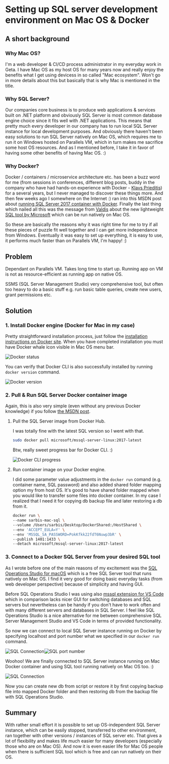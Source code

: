 # Setting up SQL server development environment on Mac OS & Docker

## A short background

### Why Mac OS?

I'm a web developer & CI/CD process administrator in my everyday work in Geta. I have Mac OS as my host OS for many years now and really enjoy the benefits what I get using devicess in so called "Mac ecosystem". Won't go in more details about this but basically that is why Mac is mentioned in the title.

### Why SQL Server?

Our companies core business is to produce web applications & services built on .NET platform and obviously SQL Server is most common database engine choice since it fits well with .NET applications. This means that pretty much every developer in our company has to run local SQL Server instance for local development purposes. And obviously there haven't been easy solutions to run SQL Server natively on Mac OS, which requires me to run it on Windows hosted on Parallels VM, which in turn makes me sacrifice some host OS resources. And as I mentioned before, I take it in favor of having some other benefits of having Mac OS. :)

### Why Docker?

Docker / containers / microservice architecture etc. has been a buzz word for me (from sessions in conferences, different blog posts, buddy in the company who have had hands-on experience with Docker - [Klavs Prieditis](https://prieditis.lv)) for a several years, but I never managed to discover these things more. And then few weeks ago I somewhere on the Internet :) ran into this MSDN post about [running SQL Server 2017 container with Docker](https://docs.microsoft.com/en-us/sql/linux/quickstart-install-connect-docker). Finally the last thing which nailed all this was the message from [Valdis](https://getadigital.com/people/valdis-iljuconoks/) about the new lightweight [SQL tool by Microsoft](https://github.com/Microsoft/sqlopsstudio) which can be run natively on Mac OS. 

So these are basically the reasons why it was right time for me to try if all these pieces of puzzle fit well together and I can get more independance from Windows. Eventually it was easy to set up everything, it is easy to use, it performs much faster than on Parallels VM, I'm happy! :)

## Problem 

Dependant on Parallels VM. Takes long time to start up. Running app on VM is not as resource-efficient as running app on native OS.

SSMS (SQL Server Management Studio) very comprehensive tool, but often too heavy to do a basic stuff e.g. run basic table queries, create new users, grant permissions etc.

## Solution

### 1. Install Docker engine (Docker for Mac in my case)

Pretty straightforward installation process, just follow the [installation instructions on Docker site](https://docs.docker.com/docker-for-mac/install/). When you have completed installation you must have Docker whale icon visible in Mac OS menu bar.

![Docker status](Images/DockerMenuBar.png)

You can verify that Docker CLI is also successfully installed by running `docker version` command.

![Docker version](Images/DockerVersion.png)

### 2. Pull & Run SQL Server Docker container image 

Again, this is also very simple (even without any previous Docker knowledge) if you follow [the MSDN post](https://docs.microsoft.com/en-us/sql/linux/quickstart-install-connect-docker). 

1. Pull the SQL Server image from Docker Hub. 
   
   I was totally fine with the latest SQL version so I went with that. 

   ```bash
   sudo docker pull microsoft/mssql-server-linux:2017-latest
   ```
   Btw, really sweet progress bar for Docker CLI. :)
   
   ![Docker CLI progress](Images/DockerCLILoader.gif)

2. Run container image on your Docker engine.

   I did some parameter value adjustments in the `docker run` comand (e.g. container name, SQL password) and also added shared folder mapping option my from host OS. It's good to have shared folder mapped when you would like to transfer some files into docker container. In my case I realized that I need it for copying db backup file and later restoring a db from it.

   ```bash
   docker run \
   --name sarbis-mac-sql \
   --volume /Users/sarbis/Desktop/DockerShared:/HostShared \
   --env 'ACCEPT_EULA=Y' \
   --env 'MSSQL_SA_PASSWORD=PokKfkk22fdT6Nuwp3bR' \
   --publish 1401:1433 \
   --detach microsoft/mssql-server-linux:2017-latest
   ```

### 3. Connect to a Docker SQL Server from your desired SQL tool

As I wrote before one of the main reasons of my excitement was the [SQL Operations Studio for macOS](https://docs.microsoft.com/en-us/sql/sql-operations-studio/download) which is a free SQL Server tool that runs natively on Mac OS. I find it very good for doing basic everyday tasks (from web developer perspective) because of simplicity and having GUI. 

Before SQL Operations Studio I was using also [mssql extension for VS Code](https://marketplace.visualstudio.com/items?itemName=ms-mssql.mssql) which in comparison lacks nicer GUI for switching databases and SQL servers but nevertheless can be handy if you don't have to work often and with many different servers and databases in SQL Server. I feel like SQL Operations Studio is a nice alternative for me between comprehensive SQL Server Management Studio and VS Code in terms of provided functionality.

So now we can connect to local SQL Server instance running on Docker by specifying localhost and port number what we specified in our `docker run` command.

![SQL Connection](Images/SQLConnection.png)![SQL port number](Images/SQLPort.png)

Woohoo! We are finally connected to SQL Server instance running on Mac Docker container and using SQL tool running natively on Mac OS too. :)

![SQL Connection](Images/SQLServerStatus.png)

Now you can create new db from script or restore it by first copying backup file into mapped Docker folder and then restoring db from the backup file with SQL Operations Studio.

## Summary

With rather small effort it is possible to set up OS-independent SQL Server instance, which can be easily stopped, transferred to other environment, ran together with other versions / instances of SQL server etc. That gives a lot of flexibility and makes life much easier for many developers (especially those who are on Mac OS). And now it is even easier life for Mac OS people when there is sufficient SQL tool which is free and can run natively on their OS.